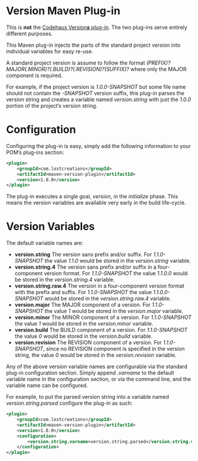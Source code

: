 Version Maven Plug-in
====================

This is **not** the [Codehaus Version***s*** plug-in](http://mojo.codehaus.org/versions-maven-plugin/). The two plug-ins serve entirely different purposes.

This Maven plug-in injects the parts of the standard project version into 
individual variables for easy re-use.

A standard project version is assume to follow the format *(PREFIX)?MAJOR(.MINOR)?(.BUILD)?(.REVISION)?(SUFFIX)?* where only the MAJOR component is required. 

For example, if the project version is *1.0.0-SNAPSHOT* but some file name should not contain the *-SNAPSHOT* version suffix, this plug-in parses the version string and creates a variable named *version.string* with just the *1.0.0* portion of the project’s version string.

# Configuration
Configuring the plug-in is easy, simply add the following information to your POM’s plug-ins section:

```xml
<plugin>
	<groupId>com.lostcreations</groupId>
	<artifactId>maven-version-plugin</artifactId>
	<version>1.0.0</version>
</plugin>
```

The plug-in executes a single goal, *version*, in the *initialize* phase. This means the version variables are available very early in the build life-cycle.

# Version Variables
The default variable names are:

* **version.string** The version sans prefix and/or suffix. For *1.1.0-SNAPSHOT* the value *1.1.0* would be stored in the *version.string* variable.
* **version.string.4** The version sans prefix and/or suffix in a four-component version format. For *1.1.0-SNAPSHOT* the value *1.1.0.0* would be stored in the *version.string.4* variable.
* **version.string.raw.4** The version in a four-component version format with the prefix and suffix. For *1.1.0-SNAPSHOT* the value *1.1.0.0-SNAPSHOT* would be stored in the *version.string.raw.4* variable.
* **version.major** The MAJOR component of a version. For *1.1.0-SNAPSHOT* the value *1* would be stored in the *version.major* variable.
* **version.minor** The MINOR component of a version. For *1.1.0-SNAPSHOT* the value *1* would be stored in the *version.minor* variable.
* **version.build** The BUILD component of a version. For *1.1.0-SNAPSHOT* the value *0* would be stored in the *version.build* variable.
* **version.revision** The REVISION component of a version. For *1.1.0-SNAPSHOT*, since no REVISION component is specified in the version string, the value *0* would be stored in the *version.revision* variable. 

Any of the above version variable names are configurable via the standard plug-in configuration section. Simply append *.varname* to the default variable name in the configuration section, or via the command line, and the variable name can be configured.

For example, to put the parsed version string into a variable named *version.string.parsed* configure the plug-in as such:

```xml
<plugin>
	<groupId>com.lostcreations</groupId>
	<artifactId>maven-version-plugin</artifactId>
	<version>1.0.0</version>
	<configuration>
		<version.string.varname>version.string.parsed</version.string.varname>
	</configuration>
</plugin>
```
